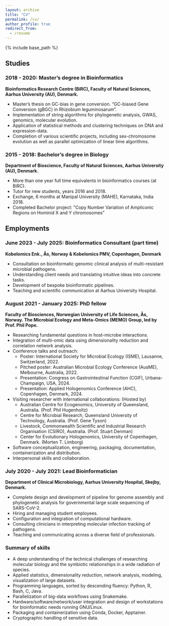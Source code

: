 ```yaml
---
layout: archive
title: "CV"
permalink: /cv/
author_profile: true
redirect_from:
  - /resume
---
```


{% include base_path %}


## Studies

### 2018 - 2020: Master’s degree in Bioinformatics

**Bioinformatics Research Centre (BiRC), Faculty of Natural Sciences, Aarhus University (AU), Denmark.**
  - Master’s thesis on GC-bias in gene conversion. “GC-biased Gene Conversion (gBGC) in Rhizobium leguminosarum”.
  - Implementation of string algorithms for phylogenetic analysis, GWAS, genomics, molecular evolution.
  - Application of statistical methods and clustering techniques on DNA and expression-data.
  - Completion of various scientific projects, including sex-chromosome evolution as well as parallel optimization of linear time algorithms.


### 2015 - 2018: Bachelor’s degree in Biology

**Department of Bioscience, Faculty of Natural Sciences, Aarhus University (AU), Denmark.**
  - More than one year full time equivalents in bioinformatics courses (at BiRC).
  - Tutor for new students, years 2016 and 2018.
  - Exchange, 6 months at Manipal University (MAHE), Karnataka, India 2018.
  - Completed Bachelor project: "Copy Number Variation of Ampliconic Regions on Hominid X and Y chromosomes" 


## Employments

### June 2023 - July 2025: Bioinformatics Consultant (part time)

**Kobelomics Enk., Ås, Norway & Kobelomics PMV, Copenhagen, Denmark**
  - Consultation on bioinformatic genomic clinical analysis of multi-resistant microbial pathogens.
  - Understanding client needs and translating intuitive ideas into concrete tasks.
  - Development of bespoke bioinformatic pipelines.
  - Teaching and scientific communication at Aarhus University Hospital.


### August 2021 - January 2025: PhD fellow

**Faculty of Biosciences, Norwegian University of Life Sciences, Ås, Norway.
The Microbial Ecology and Meta-Omics (MEMO) Group, led by Prof. Phil Pope.**
  - Researching fundamental questions in host-microbe interactions.
  - Integration of multi-omic data using dimensionality reduction and correlation network analysis.
  - Conference talks and outreach:
    - Poster: International Society for Microbial Ecology (ISME), Lausanne, Switzerland, 2022.
    - Pitched poster: Australian Microbial Ecology Conference (AusME), Melbourne, Australia, 2022.
    - Presentation: Congress on Gastrointestinal Function (CGIF), Urbana-Champaign, USA, 2024.
    - Presentation: Applied Hologenomics Conference (AHC), Copenhagen, Denmark, 2024.
  - Visiting researcher with international collaborations: (Hosted by)
    - Australian Centre for Ecogenomics, University of Queensland, Australia. (Prof. Phil Hugenholtz)
    - Centre for Microbial Research, Queensland University of Technology, Australia. (Prof. Gene Tyson)
    - Livestock, Commonwealth Scientific and Industrial Research Organisation (CSIRO), Australia. (Prof. Stuart Denman)
    - Center for Evolutionary Hologenomics, University of Copenhagen, Denmark. (Morten T. Limborg)
  - Software conceptualization, engineering, packaging, documentation, containerization and distribution.
  - Interpersonal skills and collaboration.


### July 2020 - July 2021: Lead Bioinformatician

**Department of Clinical Microbiology, Aarhus University Hospital, Skejby, Denmark.**
  - Complete design and development of pipeline for genome assembly and phylogenetic analysis for governmental large scale sequencing of SARS-CoV-2.
  - Hiring and managing student employees.
  - Configuration and integration of computational hardware.
  - Consulting clinicians in interpreting molecular infection tracking of pathogens.
  - Teaching and communicating across a diverse field of professionals.



### Summary of skills
  - A deep understanding of the technical challenges of researching molecular biology and the symbiotic relationships in a wide radiation of species.
  - Applied statistics, dimensionality reduction, network analysis, modeling, visualization of large datasets.
  - Programming languages, sorted by descending fluency: Python, R, Bash, C, Java.
  - Parallelization of big-data workflows using Snakemake.
  - Hardware/software/network/user integration and design of workstations for bioinformatic needs running GNU/Linux.
  - Packaging and containerization using Conda, Docker, Apptainer.
  - Cryptographic handling of sensitive data.
